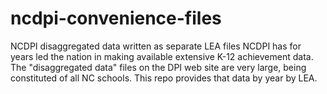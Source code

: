 # ncdpi-convenience-files
NCDPI disaggregated data written as separate LEA files
NCDPI has for years led the nation in making available extensive K-12 achievement data. The "disaggregated data" files on the DPI web site are very large, being constituted of all NC schools. This repo provides that data by year by LEA.
